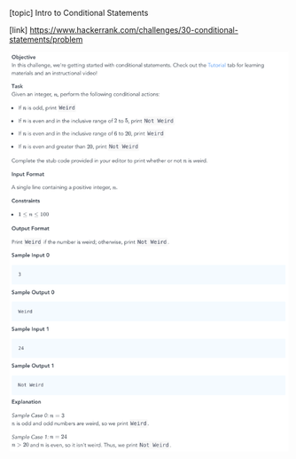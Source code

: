 [topic]
Intro to Conditional Statements

[link]
https://www.hackerrank.com/challenges/30-conditional-statements/problem


![Alt text](../../../../../../resources/question-3.png?raw=true "Title")
